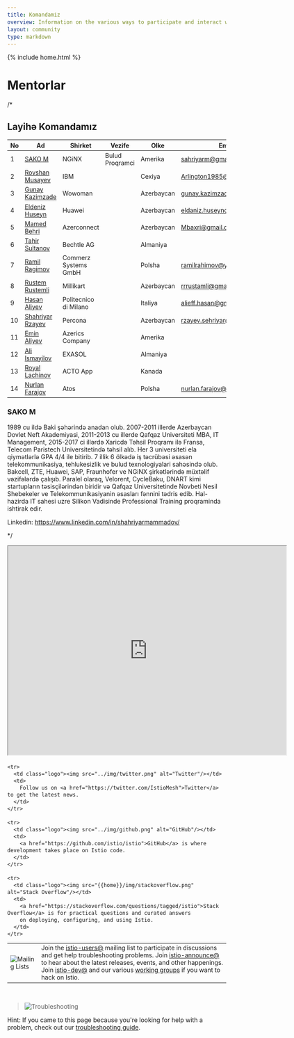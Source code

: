 ```yaml
---
title: Komandamiz
overview: Information on the various ways to participate and interact with the GOUPAZ community.
layout: community
type: markdown
---
```

{% include home.html %}

# Mentorlar

/*

## Layihə Komandamız


|No| Ad | Shirket |Vezife|Olke|Email|
|------|-------|---------|--------|------|----|
|1| [SAKO M](#SAKO) |NGiNX|Bulud Proqramci|Amerika|sahriyarm@gmail.com
|2| [Rovshan Musayev](#RovshanM) |IBM||Cexiya|Arlington1985@gmail.com
|3| [Gunay Kazimzade](#GunayK) |Wowoman||Azerbaycan|gunay.kazimzade@gmail.com
|4| [Eldeniz Huseyn](#EldenizH) |Huawei||Azerbaycan| eldaniz.huseynov@outlook.com
|5| [Mamed Behri](MamedB) |Azerconnect||Azerbaycan|Mbaxri@gmail.com
|6| [Tahir Sultanov](#TahirS) |Bechtle AG||Almaniya|
|7| [Ramil Ragimov](#RamilR) |Commerz Systems GmbH||Polsha|ramilrahimov@yahoo.com
|8| [Rustem Rustemli](#RustemR) |Millikart||Azerbaycan|rrrustamli@gmail.com
|9| [Hasan Aliyev](#HasanA) |Politecnico di Milano||Italiya|alieff.hasan@gmail.com
|10| [Shahriyar Rzayev](#ShahriyarR) |Percona||Azerbaycan|rzayev.sehriyar@gmail.com
|11| [Emin Aliyev](#EminA) |Azerics Company||Amerika|
|12| [Ali Ismayilov](#AliI) |EXASOL||Almaniya|
|13| [Royal Lachinov](#Royal) |ACTO App||Kanada|
|14| [Nurlan Farajov](#Nurlan) |Atos||Polsha|nurlan.farajov@gmail.com


### SAKO M
1989 cu ildə Baki şəhərində anadan olub. 2007-2011 illerde Azerbaycan Dovlet Neft Akademiyasi, 2011-2013 cu illerde Qafqaz Universiteti MBA, IT Management, 2015-2017 ci illərdə Xaricdə Təhsil Proqramı ilə Fransa, Telecom Paristech Universitetində təhsil alıb. Her 3 universiteti ela qiymətlərlə GPA 4/4 ile bitirib. 7 illik 6 ölkədə iş təcrübəsi əsasən telekommunikasiya, tehlukesizlik ve bulud texnologiyalari sahəsində olub. Bakcell, ZTE, Huawei, SAP, Fraunhofer ve NGiNX şirkətlərində müxtəlif vəzifələrdə çalışıb. Paralel olaraq, Velorent, CycleBaku, DNART kimi startupların təsisçilərindən biridir və Qafqaz Universitetinde Novbeti Nesil Shebekeler ve Telekommunikasiyanin əsasları fənnini tədris edib. Hal-hazirda IT sahesi uzre Silikon Vadisinde Professional Training proqraminda ishtirak edir.

Linkedin: https://www.linkedin.com/in/shahriyarmammadov/

*/


<table>
  <tbody>
    <tr>
      <iframe src="https://www.google.com/maps/d/u/1/embed?mid=1pvaxuOZ4g1ouT7g7ICFtBwcbjjw" width="640" height="480"></iframe>
      </tr>
    <tr>
      <td class="logo"><img src="{{home}}/img/group.png" alt="Mailing Lists"/></td>
      <td>
        Join the <a href="https://groups.google.com/forum/#!forum/istio-users">istio-users@</a> mailing list to participate in discussions
        and get help troubleshooting problems.
        Join <a href="https://groups.google.com/forum/#!forum/istio-announce">istio-announce@</a> to hear about the latest
        releases, events, and other happenings.
        Join <a href="https://groups.google.com/forum/#!forum/istio-dev">istio-dev@</a> and
        our various <a href="https://github.com/istio/istio/blob/master/GROUPS.md#working-groups">working groups</a>
        if you want to hack on Istio.
      </td>
    </tr>

    <tr>
      <td class="logo"><img src="../img/twitter.png" alt="Twitter"/></td>
      <td>
        Follow us on <a href="https://twitter.com/IstioMesh">Twitter</a> to get the latest news.
      </td>
    </tr>

    <tr>
      <td class="logo"><img src="../img/github.png" alt="GitHub"/></td>
      <td>
        <a href="https://github.com/istio/istio">GitHub</a> is where development takes place on Istio code.
      </td>
    </tr>

    <tr>
      <td class="logo"><img src="{{home}}/img/stackoverflow.png" alt="Stack Overflow"/></td>
      <td>
        <a href="https://stackoverflow.com/questions/tagged/istio">Stack Overflow</a> is for practical questions and curated answers
        on deploying, configuring, and using Istio.
      </td>
    </tr>
  </tbody>
</table>

<br />

> <img src="{{home}}/img/troubleshooting.svg" alt="Troubleshooting" title="Troubleshooting" style="width: 32px; display:inline" />
Hint: If you came to this page because you're looking for help with a problem, check out 
our [troubleshooting guide]({{home}}/troubleshooting).
